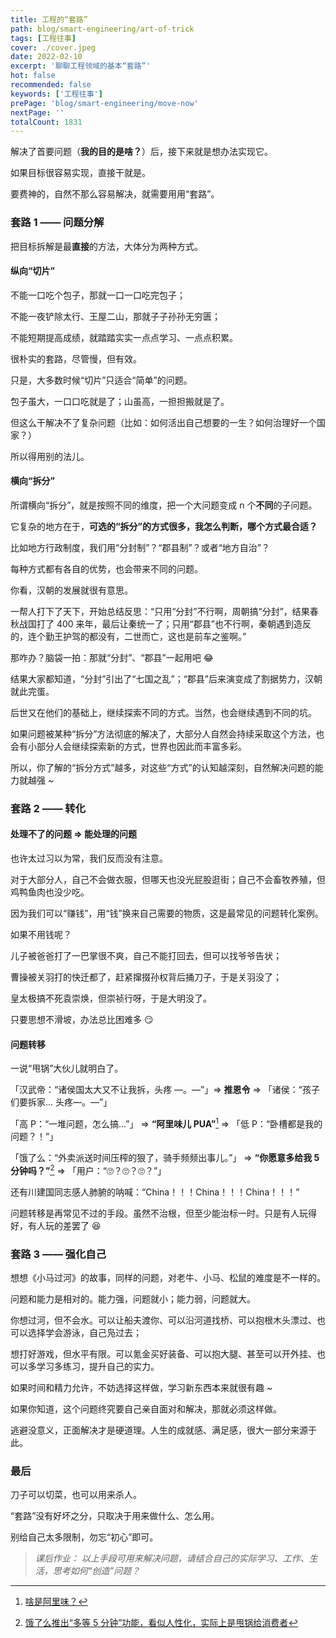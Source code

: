 ```yaml
---
title: 工程的“套路”
path: blog/smart-engineering/art-of-trick
tags: [工程往事]
cover: ./cover.jpeg
date: 2022-02-10
excerpt: '聊聊工程领域的基本“套路”'
hot: false
recommended: false
keywords: ['工程往事']
prePage: 'blog/smart-engineering/move-now'
nextPage: ''
totalCount: 1831
---
```


解决了首要问题（**我的目的是啥？**）后，接下来就是想办法实现它。

如果目标很容易实现，直接干就是。

要费神的，自然不那么容易解决，就需要用用“套路”。

### 套路 1 —— 问题分解

把目标拆解是最**直接**的方法，大体分为两种方式。

#### 纵向“切片”

不能一口吃个包子，那就一口一口吃完包子；

不能一夜铲除太行、王屋二山，那就子子孙孙无穷匮；

不能短期提高成绩，就踏踏实实一点点学习、一点点积累。

很朴实的套路，尽管慢，但有效。

只是，大多数时候“切片”只适合“简单”的问题。

包子虽大，一口口吃就是了；山虽高，一担担搬就是了。

但这么干解决不了复杂问题（比如：如何活出自己想要的一生？如何治理好一个国家？）

所以得用别的法儿。

#### 横向“拆分”

所谓横向“拆分”，就是按照不同的维度，把一个大问题变成 n 个**不同**的子问题。

它复杂的地方在于，**可选的“拆分”的方式很多，我怎么判断，哪个方式最合适？**

比如地方行政制度，我们用“分封制”？“郡县制”？或者“地方自治”？

每种方式都有各自的优势，也会带来不同的问题。

你看，汉朝的发展就很有意思。

一帮人打下了天下，开始总结反思：“只用“分封”不行啊，周朝搞“分封”，结果春秋战国打了 400 来年，最后让秦统一了；只用“郡县”也不行啊，秦朝遇到造反的，连个勤王护驾的都没有，二世而亡，这也是前车之鉴啊。”

那咋办？脑袋一拍：那就“分封”、“郡县”一起用吧 😂

结果大家都知道，“分封”引出了“七国之乱”；“郡县”后来演变成了割据势力，汉朝就此完蛋。

后世又在他们的基础上，继续探索不同的方式。当然，也会继续遇到不同的坑。

如果问题被某种“拆分”方法彻底的解决了，大部分人自然会持续采取这个方法，也会有小部分人会继续探索新的方式，世界也因此而丰富多彩。

所以，你了解的“拆分方式”越多，对这些“方式”的认知越深刻，自然解决问题的能力就越强 ~

### 套路 2 —— 转化

#### 处理不了的问题 => 能处理的问题

也许太过习以为常，我们反而没有注意。

对于大部分人，自己不会做衣服，但哪天也没光屁股逛街；自己不会畜牧养殖，但鸡鸭鱼肉也没少吃。

因为我们可以“赚钱”，用“钱”换来自己需要的物质，这是最常见的问题转化案例。

如果不用钱呢？

儿子被爸爸打了一巴掌很不爽，自己不能打回去，但可以找爷爷告状；

曹操被关羽打的快迁都了，赶紧撺掇孙权背后捅刀子，于是关羽没了；

皇太极搞不死袁崇焕，但崇祯行呀，于是大明没了。

只要思想不滑坡，办法总比困难多 😏

#### 问题转移

一说“甩锅”大伙儿就明白了。

「汉武帝：“诸侯国太大又不让我拆，头疼 —。—”」=> **推恩令** => 「诸侯：“孩子们要拆家... 头疼—。—”」

「高 P：“一堆问题，怎么搞...”」 => **“阿里味儿 PUA”**[^注1] => 「低 P：“卧槽都是我的问题？！”」

「饿了么：“外卖派送时间压榨的狠了，骑手频频出事儿。”」 => **“你愿意多给我 5 分钟吗？”**[^注2] => 「用户：“🙄？🙄？🙄？”」

还有川建国同志感人肺腑的呐喊：“China！！！China！！！China！！！”

问题转移是再常见不过的手段。虽然不治根，但至少能治标一时。只是有人玩得好，有人玩的差罢了 😆

### 套路 3 —— 强化自己

想想《小马过河》的故事，同样的问题，对老牛、小马、松鼠的难度是不一样的。

问题和能力是相对的。能力强，问题就小；能力弱，问题就大。

你想过河，但不会水。可以让船夫渡你、可以沿河道找桥、可以抱根木头漂过、也可以选择学会游泳，自己凫过去；

想打好游戏，但水平有限。可以氪金买好装备、可以抱大腿、甚至可以开外挂、也可以多学习多练习，提升自己的实力。

如果时间和精力允许，不妨选择这样做，学习新东西本来就很有趣 ~

如果你知道，这个问题终究要自己亲自面对和解决，那就必须这样做。

逃避没意义，正面解决才是硬道理。人生的成就感、满足感，很大一部分来源于此。

### 最后

刀子可以切菜，也可以用来杀人。

“套路”没有好坏之分，只取决于用来做什么、怎么用。

别给自己太多限制，勿忘“初心”即可。

> _课后作业： 以上手段可用来解决问题，请结合自己的实际学习、工作、生活，思考如何“创造”问题？_

[^注1]: [啥是阿里味？](https://zhuanlan.zhihu.com/p/165115628)
[^注2]: [饿了么推出“多等 5 分钟”功能，看似人性化，实际上是甩锅给消费者](https://new.qq.com/omn/20200910/20200910A0O8PX00.html?pc)
